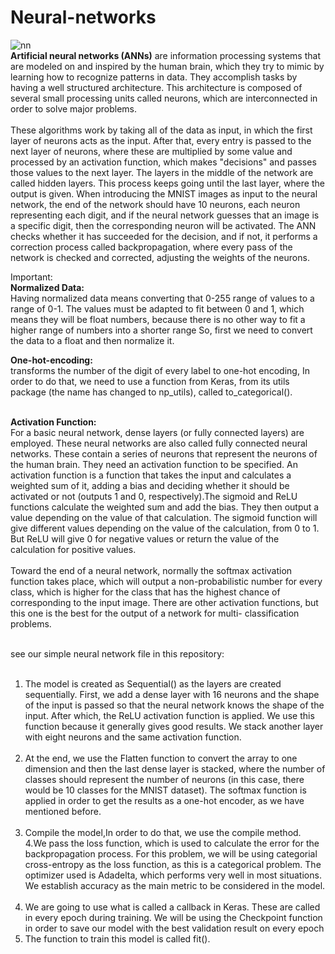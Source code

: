 # Neural-networks

![nn](https://user-images.githubusercontent.com/89722385/143810698-ab46fd57-52f0-40bd-b884-0ed397531ca3.jpeg)
<br>
<b>Artificial neural networks (ANNs)</b> are information processing systems that are
modeled on and inspired by the human brain, which they try to mimic by learning
how to recognize patterns in data. They accomplish tasks by having a well structured
architecture. This architecture is composed of several small processing units called
neurons, which are interconnected in order to solve major problems.<br><br>
These algorithms work by taking all of the data as input, in which the first layer of
neurons acts as the input. After that, every entry is passed to the next layer of neurons,
where these are multiplied by some value and processed by an activation function,
which makes "decisions" and passes those values to the next layer. The layers in the
middle of the network are called hidden layers. This process keeps going until the
last layer, where the output is given. When introducing the MNIST images as input
to the neural network, the end of the network should have 10 neurons, each neuron
representing each digit, and if the neural network guesses that an image is a specific
digit, then the corresponding neuron will be activated. The ANN checks whether it
has succeeded for the decision, and if not, it performs a correction process called
backpropagation, where every pass of the network is checked and corrected, adjusting
the weights of the neurons.
 
Important: <br>
<b>Normalized Data:</b>
<br>Having normalized data means converting that 0-255 range of values to a range of
0-1. The values must be adapted to fit between 0 and 1, which means they will be float
numbers, because there is no other way to fit a higher range of numbers into a shorter
range So, first we need to convert the data to a float and then normalize it.

<b>One-hot-encoding:</b><br>
transforms the number of the digit of every label to one-hot encoding, In order to do that, we need to use a function from Keras, from its utils package (the name has changed to np_utils), called to_categorical().

<br>
<b>Activation Function:</b><br>
For a basic neural network, dense layers (or fully connected layers) are employed.
These neural networks are also called fully connected neural networks. These contain
a series of neurons that represent the neurons of the human brain. They need an
activation function to be specified. An activation function is a function that takes the
input and calculates a weighted sum of it, adding a bias and deciding whether it should
be activated or not (outputs 1 and 0, respectively).The sigmoid and ReLU functions calculate the weighted sum and add the bias. They then output a value depending on the value of that calculation. The sigmoid function
will give different values depending on the value of the calculation, from 0 to 1. But
ReLU will give 0 for negative values or return the value of the calculation for positive
values.<br><br>
Toward the end of a neural network, normally the softmax activation function takes
place, which will output a non-probabilistic number for every class, which is higher for
the class that has the highest chance of corresponding to the input image. There are
other activation functions, but this one is the best for the output of a network for multi-
classification problems.<br> <br>

see our simple neural network file in this repository:<br><br>

1. The model is created as Sequential() as the layers are created sequentially. First, we
add a dense layer with 16 neurons and the shape of the input is passed so that the
neural network knows the shape of the input. After which, the ReLU activation function
is applied. We use this function because it generally gives good results. We stack
another layer with eight neurons and the same activation function.<br><br>
2. At the end, we use the Flatten function to convert the array to one dimension and
then the last dense layer is stacked, where the number of classes should represent the
number of neurons (in this case, there would be 10 classes for the MNIST dataset). The
softmax function is applied in order to get the results as a one-hot encoder, as we have
mentioned before.<br><br>
3. Compile the model,In order to do that, we use the compile method.<br>
4.We pass the loss function, which is used to calculate the error for the backpropagation
process. For this problem, we will be using categorial cross-entropy as the loss
function, as this is a categorical problem. The optimizer used is Adadelta, which
performs very well in most situations. We establish accuracy as the main metric to be
considered in the model.<br><br>
5. We are going to use what is called a callback in Keras. These are called in every epoch
during training. We will be using the Checkpoint function in order to save our model
with the best validation result on every epoch<br>
6. The function to train this model is called fit().<br>

